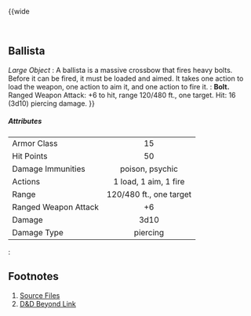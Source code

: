 <!-- Ballista -->

<!-- Reference URLS -->
[Homebrewery]: https://homebrewery.naturalcrit.com/ "Naturalcrit's Homebrewery V3.0.0"
[Repo Files]: https://github.com/Tougher-Together-DnD/common-game-assets/tree/main/character-sheets/siege-weapons "Tougher Together Files"
[Repo Raw Path]: https://raw.githubusercontent.com/Tougher-Together-DnD/common-game-assets/main/siege-weapons/images/ "Incomplete path; add image filename"

[DnDBeyond Link]: https://www.dndbeyond.com/sources/dmg/running-the-game#Ballista "D&D Beyond item page"

<!-- Images -->
[Main Banner]: https://raw.githubusercontent.com/Tougher-Together-DnD/common-game-assets/main/character-sheets/siege-weapons/images/none.png#banner ""
[Item Card]: https://raw.githubusercontent.com/Tougher-Together-DnD/common-game-assets/main/character-sheets/siege-weapons/images/ballista-card.webp#portrait "Handout Portrait"
[Item Token]: https://raw.githubusercontent.com/Tougher-Together-DnD/common-game-assets/main/character-sheets/siege-weapons/images/ballista.webp

<style>
/* CSS style for NaturalCrit's Homebrewery V3.0.0 */
.page { background-color: transparent; }
.page#p1{ text-align:left; }
.page#p1:after{ display:none; }
.page p+p { margin-top:.2em; }
.page blockquote { margin-top:1em; margin-bottom:2em; }
.page h1, .page h2, .page h3, .page h4, sup, span { color:#006699; }
span { font-weight:bold; }
ul li { line-height:2; }
.page table tbody tr td { border:1px solid #1C6EA4; text-align:left; }
th:empty { display:none; }

/* css for markdown */
img[src*="#banner"] { display:block; margin-left:auto; margin-right:auto; width:750px; }
img[src*="#portrait"] { display:block; margin-left:auto; margin-right:auto; width:300px; }
</style>

{{wide
<!-- ![][Item Card] -->
<br>

## Ballista
*Large Object*
:
A ballista is a massive crossbow that fires heavy bolts. Before it can be fired, it must be loaded and aimed. It takes one action to load the weapon, one action to aim it, and one action to fire it.
:
**Bolt.** Ranged Weapon Attack: +6 to hit, range 120/480 ft., one target. Hit: 16 (3d10) piercing damage.
}}
<br>

##### Attributes
| | |
| :--- | :---: |
| Armor Class | 15 |
| Hit Points | 50 |
| Damage Immunities | poison, psychic |
| Actions | 1 load, 1 aim, 1 fire |
| Range | 120/480 ft., one target | 
| Ranged Weapon Attack | +6 |
| Damage | 3d10 |
| Damage Type | piercing |
:
## Footnotes
1. [Source Files][Repo Files]
2. [D&D Beyond Link][DnDBeyond Link]